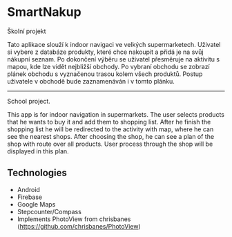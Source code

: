 # SmartNakup
Školní projekt

Tato aplikace slouží k indoor navigaci ve velkých supermarketech. Uživatel si vybere z databáze produkty, které chce nakoupit a přidá je na svůj nákupní seznam. Po dokončení výběru se uživatel přesměruje na aktivitu s mapou, kde lze vidět nejbližší obchody. Po vybraní obchodu se zobrazí plánek obchodu s vyznačenou trasou kolem všech produktů. Postup uživatele v obchodě bude zaznamenáván i v tomto plánku. 

<hr />
School project.

This app is for indoor navigation in supermarkets. The user selects products that he wants to buy it and add them to shopping list. After he finish the shopping list he will be redirected to the activity with map, where he can see the nearest shops. After choosing the shop, he can see a plan of the shop with route over all products. User process through the shop will be displayed in this plan.



## Technologies
* Android 
* Firebase
* Google Maps
* Stepcounter/Compass
* Implements PhotoView from chrisbanes (https://github.com/chrisbanes/PhotoView)
